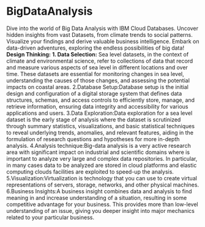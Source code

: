 # BigDataAnalysis
Dive into the world of Big Data Analysis with IBM Cloud Databases. Uncover hidden insights from vast Datasets, from climate trends to social patterns. Visualize your findings and derive valuable business intelligence. Embark on data-driven adventures, exploring the endless possibilities of big data!
**Design Thinking:**
**1. Data Selection:** Sea level datasets, in the context of climate and environmental science, refer to collections of data that record and measure various aspects of sea level in different locations and over time. These datasets are essential for monitoring changes in sea level, understanding the causes of those changes, and assessing the potential impacts on coastal areas.
2.Database Setup:Database setup is the initial design and configuration of a digital storage system that defines data structures, schemas, and access controls to efficiently store, manage, and retrieve information, ensuring data integrity and accessibility for various applications and users.
3.Data Exploration:Data exploration for a sea level dataset is the early stage of analysis where the dataset is scrutinized through summary statistics, visualizations, and basic statistical techniques to reveal underlying trends, anomalies, and relevant features, aiding in the formulation of research questions and hypotheses for more in-depth analysis.
4.Analysis technique:Big-data analysis is a very active research area with significant impact on industrial and scientific domains where is important to analyze very large and complex data repositories. In particular, in many cases data to be analyzed are stored in cloud platforms and elastic computing clouds facilities are exploited to speed-up the analysis.
5.Visualization:Virtualization is technology that you can use to create virtual representations of servers, storage, networks, and other physical machines.
6.Business Insights:A business insight combines data and analysis to find meaning in and increase understanding of a situation, resulting in some competitive advantage for your business. This provides more than low-level understanding of an issue, giving you deeper insight into major mechanics related to your particular business. 
            
 

